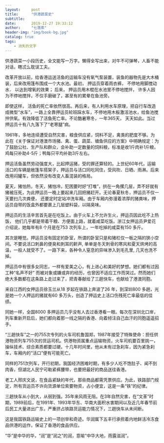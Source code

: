 ```yaml
---
layout:     post
title:      "供港蔬菜史"
subtitle:  
date:       2019-12-27 19:33:12
author:     "七落索"
header-img: "img/book-bg.jpg"
catalog: true
tags:
    - 消失的文字
---
```



<p id = "build"></p>
供港蔬菜一小段历史，全文能写一万字。懒得全写出来，对牛不可弹琴，人畜不能对话，瞎忒么耽误工夫。

改革开放以前，给香港运送活鱼的运输车没有氧气泵装置，装鱼的器物先是大木桶装，后来改用篷布围成一个大水池。最初， 押运员穿着雨衣裤， 不停地用脚搅动水． 以达到增氧的效果； 后来， 押运员用木棍在水池里不停地搅拌， 许多人因为不停地搅拌，不仅手磨破了，甚至有的累晕在鱼池旁。

即使这样， 活鱼的死亡率依然很高。再后来，有人利用水车原理，把自行车改造成微型“水车”，一路上全靠押运员轮班踩水车，不停地用木板激活池水，给鱼池搅拌供氧。有效降低了活鱼死亡率。不论酷暑寒冬，一年365天， 天天如此。当过押运员十有八九落下了“老寒腿”病。

1961年，多地连续遭受自然灾害，粮食供应紧，饲料不足，禽类的肥度不够。为此在《关于保证对港澳市场猪、禽、蛋、蔬菜、塘鱼供应的方案》中明确规定：为了鼓励公社、生产队和群众，会补助一定数量的饲料粮，标准是收1斤肉补1斤粮，鸡每只补助4-5斤；鸭每只平均补助3斤左右。

押运活鱼虽然劳动强度大，比起押运猪，受的罪还算轻的。上世纪60年代，运输活口的车辆是敞篷车搭架子，押运员与活口同吃同住，受风吹、日晒、雨淋。后来改用闷罐车，但依然没有改变人畜混装的格局。

夏天，猪怕热，冬天，猪怕冷，犯困要时好“打堆”，拱在一角摞几层，弄不好就有猪被压死，为此押运员一晚上要起来几回把猪赶开。无论春夏秋冬，押运员不仅一天要扫几次粪便， 还要定时定站冲洗车厢。由于车厢内弥漫着浓厚的猪粪味，押运员自带的饭盒外都要裹上几层塑料袋，以隔臭味。

押运员的生活辛苦首先是在吃饭上。由于火车上不允许生火，押运员因此吃不上热饭， 他们几乎都是带着干粮、方便面上路，就着咸菜吃饭。浙江女押运员尹爱花介绍说，她每年有8 个月是在753 次列车上，一年吃掉的咸菜有150 多斤。

其次是睡觉。押运员没有固定的卧室，所谓的卧室只是和猪栏仅一板之隔的狭小空间。不要说活口刺鼻的便臭和刺耳的鼾声, 单单是冬天刺骨的寒风和夏天烘烤的高温，一般人就受不了。一路下来，各种令人窒息的异味渗入到毛孔里, 几天也洗不掉。

押运员中有很多女同志，一样有爱美之心，有上进心和美好的梦想。她们都有过因工种“名声不好” 而被对象或嫌或弃的经历，也曾因不适应工作而哭过。然而她们绝大多数都在这条路上走过来了，把青春献给了三趟快车，也献给了港澳同胞。

来自江西的女押运员徐玉兰从18 岁起在铁路上奔波了26 年，到深圳800 多趟，光是她一个人押运的猪就有60 多万头，创造了押运史上活口伤残死亡率最低的佳绩。

同她一样，全国8000 多押运员几乎没有人去过香港看一眼。每次在深圳北口岸，列车重新开启后，她们都向着那一线之隔的香港、向着倾注自己血汗的同胞遥遥招手。

“三趟快车”之一的755次专列的火车司机鲁国郑，1987年接受了特殊使命：担任供港物资列车755次的货运司机。供港物资属重点运输物资，火车司机要百里挑一，操纵技术、综合素质都要过硬。十几年时间里，他从未有过急刹车，因为紧急刹车，车厢内的“活口”便有可能死亡。

同样的751次列车，开行初期，我国经济困难时期，有多少人吃不饱肚子、闻不到肉香，但湖北人民宁可勒紧裤腰带，也要把最好的商品送往香港。

老工人邢庆文说，在食品紧缺的年代，那些商品都需凭票供应。为此，铁路部门规定，所有货运员不许向货源单位索要物资，占小便宜，这是一条“铁”的纪律。

三趟快车从小到大，从弱到强。35年来风雨无阻。在3年自然灾害，在“文革”时期，1989前后，在1991年、1993年华东、华南大面积水害期间以及近几年春节前后民工大量进出广东，严重挤占铁路货运能力情况下，三趟快车从未间断。

这是我国铁路运输史上的一项创举和奇迹。华润属下五丰行承担着内地鲜活冷冻食品供港的运作，保证了香港的食品供应。

“华”是中华的华，“润”是“润之”的润，意喻“中华大地，雨露滋润”。 

